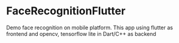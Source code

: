 # FaceRecognitionFlutter
Demo face recognition on mobile platform. This app using flutter as frontend and opencv, tensorflow lite in Dart/C++ as backend

